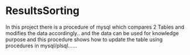 # ResultsSorting
In this project there is a procedure of mysql which compares 2 Tables and modifies the data accordingly.. and the data can be used for knowledge purpose and this procedure shows how to update the table using procedures in mysql/plsql......
